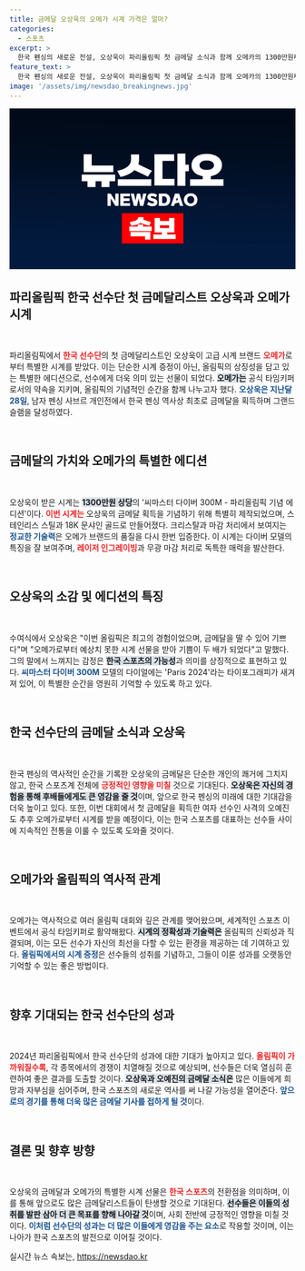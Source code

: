 ```yaml
---
title: 금메달 오상욱의 오메가 시계 가격은 얼마?
categories:
  - 스포츠
excerpt: >
  한국 펜싱의 새로운 전설, 오상욱이 파리올림픽 첫 금메달 소식과 함께 오메카의 1300만원짜리 시계 선물을 받았습니다. 금메달 소감과 특별한 시계 디자인을 담은 그의 이야기를 만나보세요!
feature_text: >
  한국 펜싱의 새로운 전설, 오상욱이 파리올림픽 첫 금메달 소식과 함께 오메카의 1300만원짜리 시계 선물을 받았습니다. 금메달 소감과 특별한 시계 디자인을 담은 그의 이야기를 만나보세요!
image: '/assets/img/newsdao_breakingnews.jpg'
---
```


<p><img src="/assets/img/newsdao_breakingnews.jpg" alt="implanttips 속보" /></p>

<h2 data-ke-size="size26">파리올림픽 한국 선수단 첫 금메달리스트 오상욱과 오메가 시계</h2>

<p data-ke-size="size16">&nbsp;</p>

<p data-ke-size="size16">파리올림픽에서 <b><span style="color: #ee2323;">한국 선수단</span></b>의 첫 금메달리스트인 오상욱이 고급 시계 브랜드 <b><span style="color: #ee2323;">오메가</span></b>로부터 특별한 시계를 받았다. 이는 단순한 시계 증정이 아닌, 올림픽의 상징성을 담고 있는 특별한 에디션으로, 선수에게 더욱 의미 있는 선물이 되었다. <b><span style="background-color: #21538527;">오메가는</span></b> 공식 타임키퍼로서의 약속을 지키며, 올림픽의 기념적인 순간을 함께 나누고자 했다. <b><span style="color: #1a5490;">오상욱은 지난달 28일</span></b>, 남자 펜싱 사브르 개인전에서 한국 펜싱 역사상 최초로 금메달을 획득하며 그랜드슬램을 달성하였다.</p>

<p data-ke-size="size16">&nbsp;</p>

<h2 data-ke-size="size26">금메달의 가치와 오메가의 특별한 에디션</h2>

<p data-ke-size="size16">&nbsp;</p>

<p data-ke-size="size16">오상욱이 받은 시계는 <b><span style="background-color: #21538527;">1300만원 상당</span></b>의 '씨마스터 다이버 300M - 파리올림픽 기념 에디션'이다. <b><span style="color: #ee2323;">이번 시계는</span></b> 오상욱의 금메달 획득을 기념하기 위해 특별히 제작되었으며, 스테인리스 스틸과 18K 문샤인 골드로 만들어졌다. 크리스탈과 마감 처리에서 보여지는 <b><span style="color: #1a5490;">정교한 기술력</span></b>은 오메가 브랜드의 품질을 다시 한번 입증한다. 이 시계는 다이버 모델의 특징을 잘 보여주며, <b><span style="color: #ee2323;">레이저 인그레이빙</span></b>과 무광 마감 처리로 독특한 매력을 발산한다.</p>

<p data-ke-size="size16">&nbsp;</p>

<h2 data-ke-size="size26">오상욱의 소감 및 에디션의 특징</h2>

<p data-ke-size="size16">&nbsp;</p>

<p data-ke-size="size16">수여식에서 오상욱은 "이번 올림픽은 최고의 경험이었으며, 금메달을 딸 수 있어 기쁘다"며 "오메가로부터 예상치 못한 시계 선물을 받아 기쁨이 두 배가 되었다"고 말했다. 그의 말에서 느껴지는 감정은 <b><span style="background-color: #21538527;">한국 스포츠의 가능성</span></b>과 의미를 상징적으로 표현하고 있다. <b><span style="color: #1a5490;">씨마스터 다이버 300M</span></b> 모델의 다이얼에는 'Paris 2024'라는 타이포그래피가 새겨져 있어, 이 특별한 순간을 영원히 기억할 수 있도록 하고 있다.</p>

<p data-ke-size="size16">&nbsp;</p>

<h2 data-ke-size="size26">한국 선수단의 금메달 소식과 오상욱</h2>

<p data-ke-size="size16">&nbsp;</p>

<p data-ke-size="size16">한국 펜싱의 역사적인 순간을 기록한 오상욱의 금메달은 단순한 개인의 쾌거에 그치지 않고, 한국 스포츠계 전체에 <b><span style="color: #ee2323;">긍정적인 영향을 미칠</span></b> 것으로 기대된다. <b><span style="background-color: #21538527;">오상욱은 자신의 경험을 통해 후배들에게도 큰 영감을 줄 것</span></b>이며, 앞으로 한국 펜싱의 미래에 대한 기대감을 더욱 높이고 있다. 또한, 이번 대회에서 첫 금메달을 획득한 여자 선수인 사격의 오예진도 추후 오메가로부터 시계를 받을 예정이다, 이는 한국 스포츠를 대표하는 선수들 사이에 지속적인 전통을 이룰 수 있도록 도와줄 것이다.</p>

<p data-ke-size="size16">&nbsp;</p>

<h2 data-ke-size="size26">오메가와 올림픽의 역사적 관계</h2>

<p data-ke-size="size16">&nbsp;</p>

<p data-ke-size="size16">오메가는 역사적으로 여러 올림픽 대회와 깊은 관계를 맺어왔으며, 세계적인 스포츠 이벤트에서 공식 타임키퍼로 활약해왔다. <b><span style="background-color: #21538527;">시계의 정확성과 기술력은</span></b> 올림픽의 신뢰성과 직결되며, 이는 모든 선수가 자신의 최선을 다할 수 있는 환경을 제공하는 데 기여하고 있다. <b><span style="color: #1a5490;">올림픽에서의 시계 증정</span></b>은 선수들의 성취를 기념하고, 그들이 이룬 성과를 오랫동안 기억할 수 있는 좋은 방법이다.</p>

<p data-ke-size="size16">&nbsp;</p>

<h2 data-ke-size="size26">향후 기대되는 한국 선수단의 성과</h2>

<p data-ke-size="size16">&nbsp;</p>

<p data-ke-size="size16">2024년 파리올림픽에서 한국 선수단의 성과에 대한 기대가 높아지고 있다. <b><span style="color: #ee2323;">올림픽이 가까워질수록</span></b>, 각 종목에서의 경쟁이 치열해질 것으로 예상되며, 선수들은 더욱 열심히 훈련하여 좋은 결과를 도출할 것이다. <b><span style="background-color: #21538527;">오상욱과 오예진의 금메달 소식은</span></b> 많은 이들에게 희망과 자부심을 심어주며, 한국 스포츠의 새로운 역사를 써 나갈 가능성을 열어준다. <b><span style="color: #1a5490;">앞으로의 경기를 통해 더욱 많은 금메달 기사를 접하게 될 것</span></b>이다.</p>

<p data-ke-size="size16">&nbsp;</p>

<h2 data-ke-size="size26">결론 및 향후 방향</h2>

<p data-ke-size="size16">&nbsp;</p>

<p data-ke-size="size16">오상욱의 금메달과 오메가의 특별한 시계 선물은 <b><span style="color: #ee2323;">한국 스포츠</span></b>의 전환점을 의미하며, 이를 통해 앞으로도 많은 금메달리스트들이 탄생할 것으로 기대된다. <b><span style="background-color: #21538527;">선수들은 이들의 성취를 발판 삼아 더 큰 목표를 향해 나아갈 것</span></b>이며, 사회 전반에 긍정적인 영향을 미칠 것이다. <b><span style="color: #1a5490;">이처럼 선수단의 성과는 더 많은 이들에게 영감을 주는 요소</span></b>로 작용할 것이며, 이는 나아가 한국 스포츠의 발전으로 이어질 것이다.</p>
실시간 뉴스 속보는, <a href="https://newsdao.kr" rel="dofollow">https://newsdao.kr</a>



